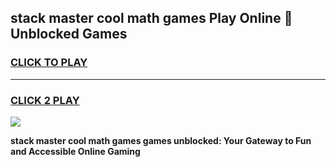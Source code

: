 
## stack master cool math games Play Online 👋 Unblocked Games
<h3>
<a href="https://news.freeplayer.one?title=stack_master_cool_math_games&ref=17CMG">CLICK TO PLAY</a></h3>
<hr>

<h3>
<a href="https://news.freeplayer.one?title=stack_master_cool_math_games&ref=17CMG">CLICK 2 PLAY</a>
  
</h3>

<a href="https://news.freeplayer.one?title=stack_master_cool_math_games&ref=17CMG/"><img src="https://clearcache.store/games.png"></a>


**stack master cool math games games unblocked: Your Gateway to Fun and Accessible Online Gaming**
